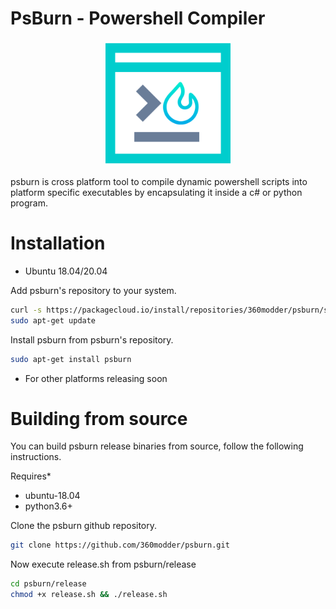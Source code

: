 # PsBurn - Powershell Compiler

<p align="center">
  <img src="docs/images/favicon.png" width="200"  height="200"/>
</p>

psburn is cross platform tool to compile dynamic powershell scripts into platform specific executables by encapsulating it inside a c# or python program.

# Installation

- Ubuntu 18.04/20.04

Add psburn's repository to your system.

```bash
curl -s https://packagecloud.io/install/repositories/360modder/psburn/script.deb.sh | sudo bash
sudo apt-get update
```

Install psburn from psburn's repository.

```bash
sudo apt-get install psburn
```

- For other platforms releasing soon

# Building from source

You can build psburn release binaries from source, follow the following instructions.

Requires*
- ubuntu-18.04
- python3.6+

Clone the psburn github repository.

```bash
git clone https://github.com/360modder/psburn.git
```

Now execute release.sh from psburn/release

```bash
cd psburn/release
chmod +x release.sh && ./release.sh
```
